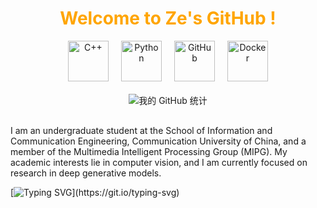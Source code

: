 <!-- 整体：除了自我介绍和名言，其余内容都放在一个居中的 div 里 -->
<div align="center">

  <!-- 标题放在这里，如果希望标题居中则放在此处 -->
  <h1 style="color: #FFA500;">Welcome to Ze's GitHub !</h1>

  <!-- 技术图标放在此处并居中 -->
  <div style="display: flex; justify-content: center; gap: 20px; margin-top: 10px;">
    <img src="https://techstack-generator.vercel.app/cpp-icon.svg" alt="C++" width="65" height="65" />
    <img src="https://techstack-generator.vercel.app/python-icon.svg" alt="Python" width="65" height="65" />
    <img src="https://techstack-generator.vercel.app/github-icon.svg" alt="GitHub" width="65" height="65" />
    <img src="https://techstack-generator.vercel.app/docker-icon.svg" alt="Docker" width="65" height="65" />
  </div>

  <!-- GitHub 统计图也放在此处居中 -->
  <div style="margin-top: 20px;">
    <img src="https://github-readme-stats.vercel.app/api?username=ai-ze&show_icons=true&theme=catppuccin_mocha" alt="我的 GitHub 统计" />
  </div>

</div>


<!-- 自我介绍和名言单独用一个左对齐的容器 -->
<div align="left" style="margin-top: 30px;">
  <p>
    I am an undergraduate student at the School of Information and Communication Engineering, Communication University of China, and a member of the Multimedia Intelligent Processing Group (MIPG). My academic interests lie in computer vision, and I am currently focused on research in deep generative models.
  </p>
</div>

[![Typing SVG](https://readme-typing-svg.demolab.com?font=Fira+Code&pause=1000&color=F7E900&width=435&lines=++++Better+later+than+never.)](https://git.io/typing-svg)
